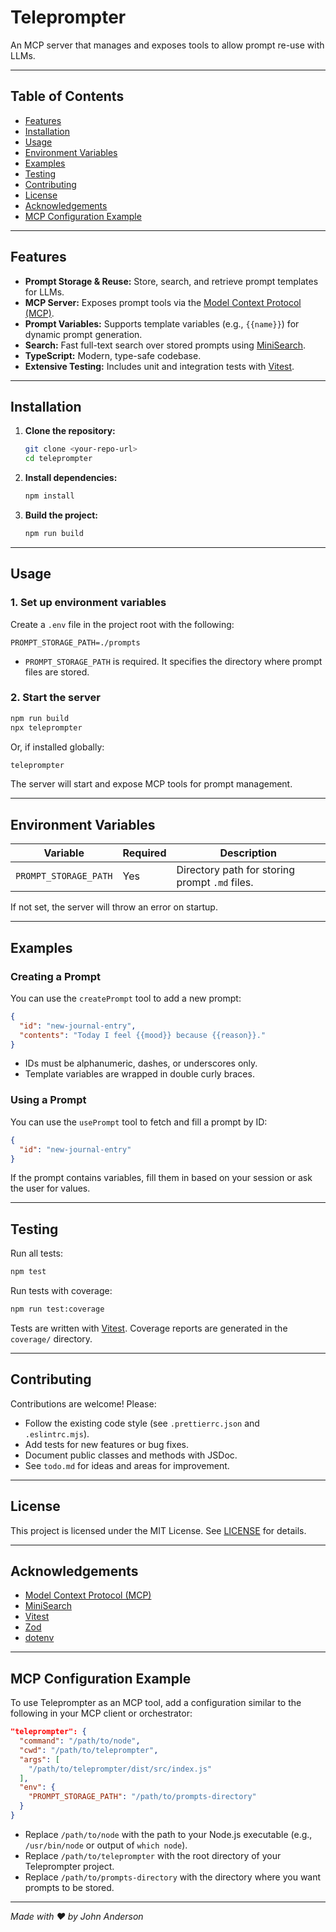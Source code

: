 # Teleprompter

An MCP server that manages and exposes tools to allow prompt re-use with LLMs.

---

## Table of Contents
- [Features](#features)
- [Installation](#installation)
- [Usage](#usage)
- [Environment Variables](#environment-variables)
- [Examples](#examples)
- [Testing](#testing)
- [Contributing](#contributing)
- [License](#license)
- [Acknowledgements](#acknowledgements)
- [MCP Configuration Example](#mcp-configuration-example)

---

## Features
- **Prompt Storage & Reuse:** Store, search, and retrieve prompt templates for LLMs.
- **MCP Server:** Exposes prompt tools via the [Model Context Protocol (MCP)](https://github.com/modelcontextprotocol/spec).
- **Prompt Variables:** Supports template variables (e.g., `{{name}}`) for dynamic prompt generation.
- **Search:** Fast full-text search over stored prompts using [MiniSearch](https://github.com/lucaong/minisearch).
- **TypeScript:** Modern, type-safe codebase.
- **Extensive Testing:** Includes unit and integration tests with [Vitest](https://vitest.dev/).

---

## Installation

1. **Clone the repository:**
   ```sh
   git clone <your-repo-url>
   cd teleprompter
   ```
2. **Install dependencies:**
   ```sh
   npm install
   ```
3. **Build the project:**
   ```sh
   npm run build
   ```

---

## Usage

### 1. Set up environment variables
Create a `.env` file in the project root with the following:
```env
PROMPT_STORAGE_PATH=./prompts
```
- `PROMPT_STORAGE_PATH` is required. It specifies the directory where prompt files are stored.

### 2. Start the server
```sh
npm run build
npx teleprompter
```
Or, if installed globally:
```sh
teleprompter
```

The server will start and expose MCP tools for prompt management.

---

## Environment Variables
| Variable              | Required | Description                                      |
|-----------------------|----------|--------------------------------------------------|
| `PROMPT_STORAGE_PATH` | Yes      | Directory path for storing prompt `.md` files.    |

If not set, the server will throw an error on startup.

---

## Examples

### Creating a Prompt
You can use the `createPrompt` tool to add a new prompt:
```json
{
  "id": "new-journal-entry",
  "contents": "Today I feel {{mood}} because {{reason}}."
}
```
- IDs must be alphanumeric, dashes, or underscores only.
- Template variables are wrapped in double curly braces.

### Using a Prompt
You can use the `usePrompt` tool to fetch and fill a prompt by ID:
```json
{
  "id": "new-journal-entry"
}
```
If the prompt contains variables, fill them in based on your session or ask the user for values.

---

## Testing

Run all tests:
```sh
npm test
```

Run tests with coverage:
```sh
npm run test:coverage
```

Tests are written with [Vitest](https://vitest.dev/). Coverage reports are generated in the `coverage/` directory.

---

## Contributing

Contributions are welcome! Please:
- Follow the existing code style (see `.prettierrc.json` and `.eslintrc.mjs`).
- Add tests for new features or bug fixes.
- Document public classes and methods with JSDoc.
- See `todo.md` for ideas and areas for improvement.

---

## License

This project is licensed under the MIT License. See [LICENSE](LICENSE) for details.

---

## Acknowledgements
- [Model Context Protocol (MCP)](https://github.com/modelcontextprotocol/spec)
- [MiniSearch](https://github.com/lucaong/minisearch)
- [Vitest](https://vitest.dev/)
- [Zod](https://zod.dev/)
- [dotenv](https://github.com/motdotla/dotenv)

---

## MCP Configuration Example

To use Teleprompter as an MCP tool, add a configuration similar to the following in your MCP client or orchestrator:

```json
"teleprompter": {
  "command": "/path/to/node",
  "cwd": "/path/to/teleprompter",
  "args": [
    "/path/to/teleprompter/dist/src/index.js"
  ],
  "env": {
    "PROMPT_STORAGE_PATH": "/path/to/prompts-directory"
  }
}
```

- Replace `/path/to/node` with the path to your Node.js executable (e.g., `/usr/bin/node` or output of `which node`).
- Replace `/path/to/teleprompter` with the root directory of your Teleprompter project.
- Replace `/path/to/prompts-directory` with the directory where you want prompts to be stored.

---

*Made with ❤️ by John Anderson* 